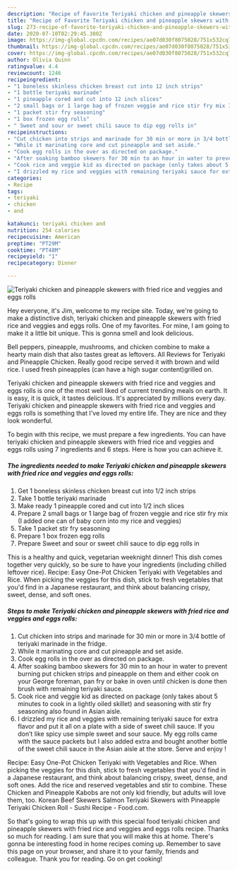 ```yaml
---
description: "Recipe of Favorite Teriyaki chicken and pineapple skewers with fried rice and veggies and eggs rolls"
title: "Recipe of Favorite Teriyaki chicken and pineapple skewers with fried rice and veggies and eggs rolls"
slug: 273-recipe-of-favorite-teriyaki-chicken-and-pineapple-skewers-with-fried-rice-and-veggies-and-eggs-rolls
date: 2020-07-10T02:29:45.380Z
image: https://img-global.cpcdn.com/recipes/ae07d030f8075028/751x532cq70/teriyaki-chicken-and-pineapple-skewers-with-fried-rice-and-veggies-and-eggs-rolls-recipe-main-photo.jpg
thumbnail: https://img-global.cpcdn.com/recipes/ae07d030f8075028/751x532cq70/teriyaki-chicken-and-pineapple-skewers-with-fried-rice-and-veggies-and-eggs-rolls-recipe-main-photo.jpg
cover: https://img-global.cpcdn.com/recipes/ae07d030f8075028/751x532cq70/teriyaki-chicken-and-pineapple-skewers-with-fried-rice-and-veggies-and-eggs-rolls-recipe-main-photo.jpg
author: Olivia Quinn
ratingvalue: 4.4
reviewcount: 1246
recipeingredient:
- "1 boneless skinless chicken breast cut into 12 inch strips"
- "1 bottle teriyaki marinade"
- "1 pineapple cored and cut into 12 inch slices"
- "2 small bags or 1 large bag of frozen veggie and rice stir fry mix I added one can of baby corn into my rice and veggies"
- "1 packet stir fry seasoning"
- "1 box frozen egg rolls"
- " Sweet and sour or sweet chili sauce to dip egg rolls in"
recipeinstructions:
- "Cut chicken into strips and marinade for 30 min or more in 3/4 bottle of teriyaki marinade in the fridge."
- "While it marinating core and cut pineapple and set aside."
- "Cook egg rolls in the over as directed on package."
- "After soaking bamboo skewers for 30 min to an hour in water to prevent burning put chicken strips and pineapple on them and either cook on your George foreman, pan fry or bake in oven until chicken is done then brush with remaining teriyaki sauce."
- "Cook rice and veggie kid as directed on package (only takes about 5 minutes to cook in a lightly oiled skillet) and seasoning with stir fry seasoning also found in Asian aisle."
- "I drizzled my rice and veggies with remaining teriyaki sauce for extra flavor and put it all on a plate with a side of sweet chili sauce. If you don’t like spicy use simple sweet and sour sauce. My egg rolls came with the sauce packets but I also added extra and bought another bottle of the sweet chili sauce in the Asian aisle at the store. Serve and enjoy !"
categories:
- Recipe
tags:
- teriyaki
- chicken
- and

katakunci: teriyaki chicken and 
nutrition: 254 calories
recipecuisine: American
preptime: "PT29M"
cooktime: "PT48M"
recipeyield: "1"
recipecategory: Dinner

---
```



![Teriyaki chicken and pineapple skewers with fried rice and veggies and eggs rolls](https://img-global.cpcdn.com/recipes/ae07d030f8075028/751x532cq70/teriyaki-chicken-and-pineapple-skewers-with-fried-rice-and-veggies-and-eggs-rolls-recipe-main-photo.jpg)

Hey everyone, it's Jim, welcome to my recipe site. Today, we're going to make a distinctive dish, teriyaki chicken and pineapple skewers with fried rice and veggies and eggs rolls. One of my favorites. For mine, I am going to make it a little bit unique. This is gonna smell and look delicious.

Bell peppers, pineapple, mushrooms, and chicken combine to make a hearty main dish that also tastes great as leftovers. All Reviews for Teriyaki and Pineapple Chicken. Really good recipe served it with brown and wild rice. I used fresh pineapples (can have a high sugar content)grilled on.

Teriyaki chicken and pineapple skewers with fried rice and veggies and eggs rolls is one of the most well liked of current trending meals on earth. It is easy, it is quick, it tastes delicious. It's appreciated by millions every day. Teriyaki chicken and pineapple skewers with fried rice and veggies and eggs rolls is something that I've loved my entire life. They are nice and they look wonderful.


To begin with this recipe, we must prepare a few ingredients. You can have teriyaki chicken and pineapple skewers with fried rice and veggies and eggs rolls using 7 ingredients and 6 steps. Here is how you can achieve it.

<!--inarticleads1-->

##### The ingredients needed to make Teriyaki chicken and pineapple skewers with fried rice and veggies and eggs rolls:

1. Get 1 boneless skinless chicken breast cut into 1/2 inch strips
1. Take 1 bottle teriyaki marinade
1. Make ready 1 pineapple cored and cut into 1/2 inch slices
1. Prepare 2 small bags or 1 large bag of frozen veggie and rice stir fry mix (I added one can of baby corn into my rice and veggies)
1. Take 1 packet stir fry seasoning
1. Prepare 1 box frozen egg rolls
1. Prepare  Sweet and sour or sweet chili sauce to dip egg rolls in


This is a healthy and quick, vegetarian weeknight dinner! This dish comes together very quickly, so be sure to have your ingredients (including chilled leftover rice). Recipe: Easy One-Pot Chicken Teriyaki with Vegetables and Rice. When picking the veggies for this dish, stick to fresh vegetables that you&#39;d find in a Japanese restaurant, and think about balancing crispy, sweet, dense, and soft ones. 

<!--inarticleads2-->

##### Steps to make Teriyaki chicken and pineapple skewers with fried rice and veggies and eggs rolls:

1. Cut chicken into strips and marinade for 30 min or more in 3/4 bottle of teriyaki marinade in the fridge.
1. While it marinating core and cut pineapple and set aside.
1. Cook egg rolls in the over as directed on package.
1. After soaking bamboo skewers for 30 min to an hour in water to prevent burning put chicken strips and pineapple on them and either cook on your George foreman, pan fry or bake in oven until chicken is done then brush with remaining teriyaki sauce.
1. Cook rice and veggie kid as directed on package (only takes about 5 minutes to cook in a lightly oiled skillet) and seasoning with stir fry seasoning also found in Asian aisle.
1. I drizzled my rice and veggies with remaining teriyaki sauce for extra flavor and put it all on a plate with a side of sweet chili sauce. If you don’t like spicy use simple sweet and sour sauce. My egg rolls came with the sauce packets but I also added extra and bought another bottle of the sweet chili sauce in the Asian aisle at the store. Serve and enjoy !


Recipe: Easy One-Pot Chicken Teriyaki with Vegetables and Rice. When picking the veggies for this dish, stick to fresh vegetables that you&#39;d find in a Japanese restaurant, and think about balancing crispy, sweet, dense, and soft ones. Add the rice and reserved vegetables and stir to combine. These Chicken and Pineapple Kabobs are not only kid friendly, but adults will love them, too. Korean Beef Skewers Salmon Teriyaki Skewers with Pineapple Teriyaki Chicken Roll - Sushi Recipe - Food.com. 

So that's going to wrap this up with this special food teriyaki chicken and pineapple skewers with fried rice and veggies and eggs rolls recipe. Thanks so much for reading. I am sure that you will make this at home. There's gonna be interesting food in home recipes coming up. Remember to save this page on your browser, and share it to your family, friends and colleague. Thank you for reading. Go on get cooking!
